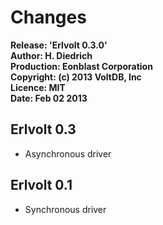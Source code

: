 Changes
=======

**Release: 'Erlvolt 0.3.0'**  
**Author: H. Diedrich**  
**Production: Eonblast Corporation**  
**Copyright: (c) 2013 VoltDB, Inc**  
**Licence: MIT**  
**Date: Feb 02 2013**  


Erlvolt 0.3  
-----------
* Asynchronous driver   

Erlvolt 0.1
-----------  
* Synchronous driver   